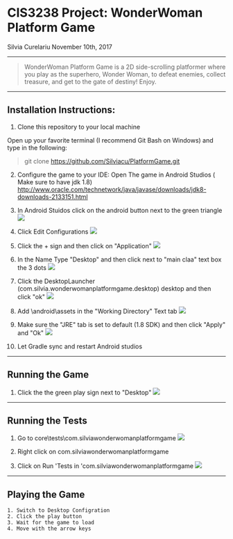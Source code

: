 # CIS3238 Project: WonderWoman Platform Game
Silvia Curelariu
November 10th, 2017

---

> WonderWoman Platform Game is a 2D side-scrolling platformer where you play as the superhero, Wonder Woman, to defeat enemies, collect treasure, and get to the gate of destiny!
> Enjoy.

---

## Installation Instructions:

1. Clone this repository to your local machine

Open up your favorite terminal (I recommend Git Bash on Windows) and type in the following:

> git clone https://github.com/Silviacu/PlatformGame.git

2. Configure the game to your IDE: 
    Open The game in Android Studios ( Make sure to have jdk 1.8)
        http://www.oracle.com/technetwork/java/javase/downloads/jdk8-downloads-2133151.html

3. In Android Stuidos click on the android button next to the green triangle
      ![](https://imgur.com/PmvMha3.png)

3. Click Edit Configurations 
      ![](https://imgur.com/vn1IUEN.png)
      
4. Click the + sign and then click on "Application"
      ![](https://imgur.com/7EQ65bs.png)
    
5. In the Name Type "Desktop" and then click next to "main claa" text box the 3 dots
     ![](https://imgur.com/0eOVsN3.png)
  
6. Click the DesktopLauncher (com.silvia.wonderwomanplatformgame.desktop) desktop and then click "ok"
     ![](https://imgur.com/H53KHxS.png)
  
7. Add \android\assets in the "Working Directory" Text tab
     ![](https://imgur.com/jI7X7lk.png)

8. Make sure the "JRE" tab is set to default (1.8 SDK) and then click "Apply" and "Ok"
     ![](https://imgur.com/hY7tRJY.png)

9. Let Gradle sync and restart Android studios 

---

## Running the Game

1. Click the the green play sign next to "Desktop"
     ![](https://imgur.com/ArrV6Tk.png)
     
---    

## Running the Tests
 
 1. Go to core\tests\com.silviawonderwomanplatformgame
    ![](https://imgur.com/Gzirn56.png)
 
 2. Right click on com.silviawonderwomanplatformgame
 
 3. Click on Run 'Tests in 'com.silviawonderwomanplatformgame
     ![](https://imgur.com/lZJOddQ.png)
 ---
 

## Playing the Game
    1. Switch to Desktop Configration
    2. Click the play button
    3. Wait for the game to load
    4. Move with the arrow keys

